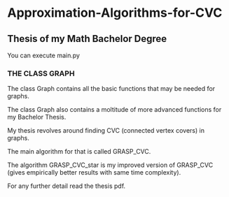 # Approximation-Algorithms-for-CVC

## Thesis of my Math Bachelor Degree

You can execute main.py

### THE CLASS GRAPH

The class Graph contains all the basic functions that may be needed for graphs.

The class Graph also contains a moltitude of more advanced functions for my Bachelor Thesis.

My thesis revolves around finding CVC (connected vertex covers) in graphs.

The main algorithm for that is called GRASP_CVC.

The algorithm GRASP_CVC_star is my improved version of GRASP_CVC (gives empirically better results with same time complexity).

For any further detail read the thesis pdf.
